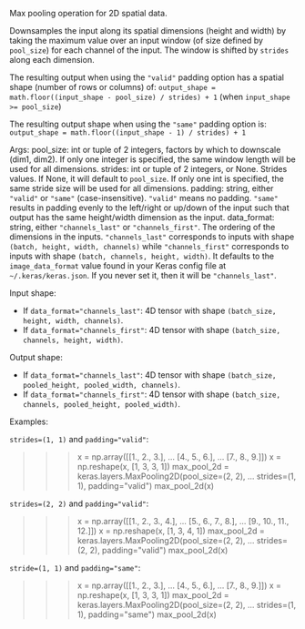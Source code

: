 Max pooling operation for 2D spatial data.

Downsamples the input along its spatial dimensions (height and width)
by taking the maximum value over an input window
(of size defined by `pool_size`) for each channel of the input.
The window is shifted by `strides` along each dimension.

The resulting output when using the `"valid"` padding option has a spatial
shape (number of rows or columns) of:
`output_shape = math.floor((input_shape - pool_size) / strides) + 1`
(when `input_shape >= pool_size`)

The resulting output shape when using the `"same"` padding option is:
`output_shape = math.floor((input_shape - 1) / strides) + 1`

Args:
    pool_size: int or tuple of 2 integers, factors by which to downscale
        (dim1, dim2). If only one integer is specified, the same
        window length will be used for all dimensions.
    strides: int or tuple of 2 integers, or None. Strides values. If None,
        it will default to `pool_size`. If only one int is specified, the
        same stride size will be used for all dimensions.
    padding: string, either `"valid"` or `"same"` (case-insensitive).
        `"valid"` means no padding. `"same"` results in padding evenly to
        the left/right or up/down of the input such that output has the same
        height/width dimension as the input.
    data_format: string, either `"channels_last"` or `"channels_first"`.
        The ordering of the dimensions in the inputs. `"channels_last"`
        corresponds to inputs with shape `(batch, height, width, channels)`
        while `"channels_first"` corresponds to inputs with shape
        `(batch, channels, height, width)`. It defaults to the
        `image_data_format` value found in your Keras config file at
        `~/.keras/keras.json`. If you never set it, then it will be
        `"channels_last"`.

Input shape:
- If `data_format="channels_last"`:
    4D tensor with shape `(batch_size, height, width, channels)`.
- If `data_format="channels_first"`:
    4D tensor with shape `(batch_size, channels, height, width)`.

Output shape:
- If `data_format="channels_last"`:
    4D tensor with shape
    `(batch_size, pooled_height, pooled_width, channels)`.
- If `data_format="channels_first"`:
    4D tensor with shape
    `(batch_size, channels, pooled_height, pooled_width)`.

Examples:

`strides=(1, 1)` and `padding="valid"`:

>>> x = np.array([[1., 2., 3.],
...               [4., 5., 6.],
...               [7., 8., 9.]])
>>> x = np.reshape(x, [1, 3, 3, 1])
>>> max_pool_2d = keras.layers.MaxPooling2D(pool_size=(2, 2),
...    strides=(1, 1), padding="valid")
>>> max_pool_2d(x)

`strides=(2, 2)` and `padding="valid"`:

>>> x = np.array([[1., 2., 3., 4.],
...               [5., 6., 7., 8.],
...               [9., 10., 11., 12.]])
>>> x = np.reshape(x, [1, 3, 4, 1])
>>> max_pool_2d = keras.layers.MaxPooling2D(pool_size=(2, 2),
...    strides=(2, 2), padding="valid")
>>> max_pool_2d(x)

`stride=(1, 1)` and `padding="same"`:

>>> x = np.array([[1., 2., 3.],
...               [4., 5., 6.],
...               [7., 8., 9.]])
>>> x = np.reshape(x, [1, 3, 3, 1])
>>> max_pool_2d = keras.layers.MaxPooling2D(pool_size=(2, 2),
...    strides=(1, 1), padding="same")
>>> max_pool_2d(x)
